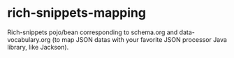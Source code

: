 rich-snippets-mapping
=====================

Rich-snippets pojo/bean corresponding to schema.org and data-vocabulary.org (to map JSON datas with your favorite JSON processor Java library, like Jackson).
